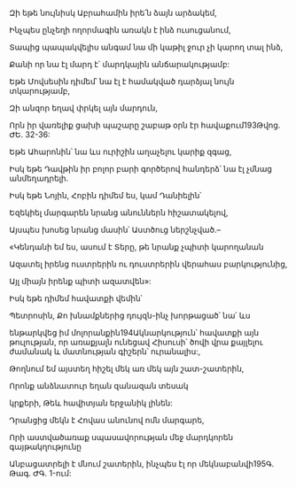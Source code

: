 Զի եթե նույնիսկ Աբրահամին իրե՛ն ձայն արձակեմ,

Ինչպես ընչեղի ողորմագին առակն է ինձ ուսուցանում,

Տապից պապակվելիս անգամ նա մի կաթիլ ջուր չի կարող տալ ինձ,

Քանի որ նա էլ մարդ է՝ մարդկային անճարակությամբ:

Եթե Մովսեսին դիմեմ՝ նա էլ է համակված դարձյալ նույն տկարությամբ,

Զի անզոր եղավ փրկել այն մարդուն,

Որն իր վառելիք ցախի պաշարը շաբաթ օրն էր հավաքում193Թվոց. ԺԵ. 32-36:

Եթե Ահարոնին՝ նա ևս ուրիշին աղաչելու կարիք զգաց,

Իսկ եթե Դավթին իր բոլոր բարի գործերով հանդերձ՝ նա էլ չմնաց անմեղադրելի.

Իսկ եթե Նոյին, Հոբին դիմեմ ես, կամ Դանիելին՝

Եզեկիել մարգարեն նրանց անուններն հիշատակելով,

Այսպես խոսեց նրանց մասին՝ Աստծուց ներշնչված.–

«Կենդանի եմ ես, ասում է Տերը, թե նրանք չպիտի կարողանան

Ազատել իրենց ուստրերին ու դուստրերին վերահաս բարկությունից,

Այլ միայն իրենք պիտի ազատվեն»:

Իսկ եթե դիմեմ հավատքի վեմին՝

Պետրոսին, Քո խնամքներից դույզն-ինչ խորթացած՝ նա՛ ևս

ենթարկվեց իմ մոլորանքին194Ակնարկություն՝ հավատքի այն թուլության, որ առաքյալն ունեցավ Հիսուսի՝ ծովի վրա քայլելու ժամանակ և մատնության գիշերն՝ ուրանալիս:,

Թողնում եմ այստեղ հիշել մեկ առ մեկ այն շատ-շատերին,

Որոնք անձնատուր եղան զանազան տեսակ

կրքերի, Թեև հավիտյան երջանիկ լինեն:

Դրանցից մեկն է Հովաս անունով ոմն մարգարե,

Որի աստվածառաք սպասավորության մեջ մարդկորեն գայթակղությունը

Անբացատրելի է մնում շատերին, ինչպես էլ որ մեկնաբանվի195Գ. Թագ. ԺԳ. 1-ում: